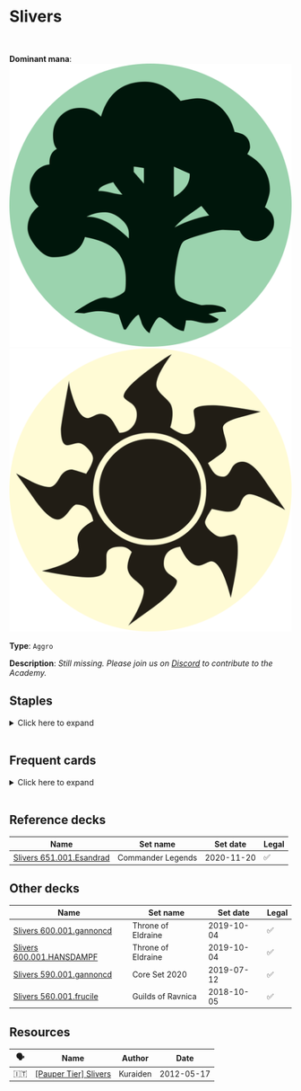<!-- This page is automatically generated by Myr: do not update it manually. -->
<!-- Changes directly applied here will be lost. -->
<!-- If you plan to update this page, please update the template at https://github.com/Pauperformance/pauperformance-bot -->
<!-- Templates can be found under pauperformance-bot/resources/templates/ -->
# Slivers
<br/>


**Dominant mana**: <img src="../resources/images/mana/G.png" class="dominant-mana-icon"/> <img src="../resources/images/mana/W.png" class="dominant-mana-icon"/>

**Type**: `Aggro`

**Description**: _Still missing. Please join us on [Discord](https://discord.gg/fYQbpjjkQ3) to contribute to the Academy._


## **Staples**

<details>
  <summary>Click here to expand</summary>
<a href="https://scryfall.com/card/iko/163/lead-the-stampede"><img src="https://cards.scryfall.io/normal/front/9/e/9e76b676-c7a3-4de6-a78d-3059a0df83f2.jpg" class="archetype-card rounded-image"/></a>
<a href="https://scryfall.com/card/tpr/182/muscle-sliver"><img src="https://cards.scryfall.io/normal/front/f/3/f36faada-4f9c-43f9-b3e4-55714737a5c9.jpg" class="archetype-card rounded-image"/></a>
<a href="https://scryfall.com/card/m14/189/predatory-sliver"><img src="https://cards.scryfall.io/normal/front/a/2/a2e37de8-66a1-4afa-aa6f-1151f849dfa8.jpg" class="archetype-card rounded-image"/></a>
<a href="https://scryfall.com/card/tsr/246/virulent-sliver"><img src="https://cards.scryfall.io/normal/front/d/5/d5082a2a-e8b1-4799-ad29-a632d95ae1da.jpg" class="archetype-card rounded-image"/></a>
</details><br/>



## **Frequent cards**

<details>
  <summary>Click here to expand</summary>
<a href="https://scryfall.com/card/mh1/119/bladeback-sliver"><img src="https://cards.scryfall.io/normal/front/7/0/7066c9ab-9420-46f9-a6c7-ce4d5273e2fa.jpg" class="archetype-card rounded-image"/></a>
<a href="https://scryfall.com/card/dmr/113/chain-lightning"><img src="https://cards.scryfall.io/normal/front/2/1/2105a0d9-ea2e-4ffc-be08-424b5617205d.jpg" class="archetype-card rounded-image"/></a>
<a href="https://scryfall.com/card/rtr/93/electrickery"><img src="https://cards.scryfall.io/normal/front/5/e/5ed81ee8-d5e4-4127-876e-9bff81f9c726.jpg" class="archetype-card rounded-image"/></a>
<a href="https://scryfall.com/card/cmm/896/gemhide-sliver"><img src="https://cards.scryfall.io/normal/front/2/2/224af68a-41a6-4e4e-94d0-130be341b788.jpg" class="archetype-card rounded-image"/></a>
<a href="https://scryfall.com/card/tmp/182/heart-sliver"><img src="https://cards.scryfall.io/normal/front/2/7/27a83ab6-0d15-49e4-90e3-b3a2a095c632.jpg" class="archetype-card rounded-image"/></a>
<a href="https://scryfall.com/card/lgn/102/hunter-sliver"><img src="https://cards.scryfall.io/normal/front/c/a/ca9aea1a-6f50-4f66-9f36-2e214dce41b4.jpg" class="archetype-card rounded-image"/></a>
<a href="https://scryfall.com/card/clu/141/lightning-bolt"><img src="https://cards.scryfall.io/normal/front/7/7/77c6fa74-5543-42ac-9ead-0e890b188e99.jpg" class="archetype-card rounded-image"/></a>
<a href="https://scryfall.com/card/tpr/226/metallic-sliver"><img src="https://cards.scryfall.io/normal/front/0/f/0f302984-9bf6-4583-865a-5545711e7a27.jpg" class="archetype-card rounded-image"/></a>
<a href="https://scryfall.com/card/mm2/149/mutagenic-growth"><img src="https://cards.scryfall.io/normal/front/2/e/2e0861a2-1858-47af-8154-20a977c2b298.jpg" class="archetype-card rounded-image"/></a>
<a href="https://scryfall.com/card/lgn/19/plated-sliver"><img src="https://cards.scryfall.io/normal/front/8/2/82846d31-4981-4ef1-85c3-703569146a84.jpg" class="archetype-card rounded-image"/></a>
<a href="https://scryfall.com/card/cmm/907/quick-sliver"><img src="https://cards.scryfall.io/normal/front/f/7/f7749b2d-05a6-40ec-8d6a-8c1223cd5a09.jpg" class="archetype-card rounded-image"/></a>
<a href="https://scryfall.com/card/cmm/835/sentinel-sliver"><img src="https://cards.scryfall.io/normal/front/7/c/7cb2cc85-f4a6-47ad-b94e-f16534d02ae2.jpg" class="archetype-card rounded-image"/></a>
<a href="https://scryfall.com/card/tsr/43/sidewinder-sliver"><img src="https://cards.scryfall.io/normal/front/5/6/5616e0c7-1f1d-4716-95e5-773a8e3ae5e3.jpg" class="archetype-card rounded-image"/></a>
<a href="https://scryfall.com/card/cmm/837/sinew-sliver"><img src="https://cards.scryfall.io/normal/front/1/e/1ecc983e-bbe3-4bc1-97e9-e40ead987ef0.jpg" class="archetype-card rounded-image"/></a>
<a href="https://scryfall.com/card/tsr/230/spinneret-sliver"><img src="https://cards.scryfall.io/normal/front/7/f/7f86e30d-d9e8-48f7-8bd1-f2645f0ab3f4.jpg" class="archetype-card rounded-image"/></a>
<a href="https://scryfall.com/card/cmm/882/striking-sliver"><img src="https://cards.scryfall.io/normal/front/d/4/d4652793-6f02-4bb6-8f71-eef302a001c6.jpg" class="archetype-card rounded-image"/></a>
<a href="https://scryfall.com/card/mh1/235/universal-automaton"><img src="https://cards.scryfall.io/normal/front/5/3/53c682e2-c90f-4f4b-9010-00b099e85518.jpg" class="archetype-card rounded-image"/></a>
<a href="https://scryfall.com/card/otc/213/winding-way"><img src="https://cards.scryfall.io/normal/front/d/3/d3340062-3071-4d8e-98f8-fd3343a011ad.jpg" class="archetype-card rounded-image"/></a>
</details><br/>



## **Reference decks**

| Name | Set name | Set date | Legal |
| -----| -------- | -------- | ----- |
| [Slivers 651.001.Esandrad](https://www.mtggoldfish.com/deck/4624340) | Commander Legends | 2020-11-20 | ✅ |




## **Other decks**

| Name | Set name | Set date | Legal |
| -----| -------- | -------- | ----- |
| [Slivers 600.001.gannoncd](https://www.mtggoldfish.com/deck/4626275) | Throne of Eldraine | 2019-10-04 | ✅ |
| [Slivers 600.001.HANSDAMPF](https://www.mtggoldfish.com/deck/4351097) | Throne of Eldraine | 2019-10-04 | ✅ |
| [Slivers 590.001.gannoncd](https://www.mtggoldfish.com/deck/4626276) | Core Set 2020 | 2019-07-12 | ✅ |
| [Slivers 560.001.frucile](https://www.mtggoldfish.com/deck/4626277) | Guilds of Ravnica | 2018-10-05 | ✅ |






## **Resources**

| 🗣️ | Name | Author | Date |
| -- | ---- | ------ | ---- |
| 🇮🇹 | <a target="_blank" href="http://www.metagame.it/forum/viewtopic.php?f=158&t=5888">[Pauper Tier] Slivers</a> | Kuraiden | 2012-05-17   |

